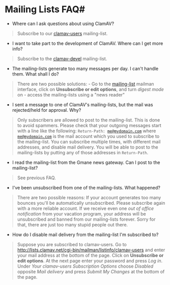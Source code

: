 # Mailing Lists FAQ#


* Where can I ask questions about using ClamAV?

>Subscribe to our [clamav-users](http://lists.clamav.net/cgi-bin/mailman/listinfo/clamav-users) mailing-list.

* I want to take part to the development of ClamAV. Where can I get more info?

>Subscribe to the [clamav-devel](http://lists.clamav.net/cgi-bin/mailman/listinfo/clamav-devel) mailing-list.

* The mailing-lists generate too many messages per day. I can't handle them. What shall I do?

>There are two possible solutions: 	- Go to the [mailing-list](http://lists.clamav.net/cgi-bin/mailman/listinfo) mailman interface, click on __Unsubscribe or edit options__, and turn _digest mode_ on 	- access the mailing-lists using a "news reader"

* I sent a message to one of ClamAV's mailing-lists, but the mail was rejected/held for approval. Why?

>Only subscribers are allowed to post to the mailing-list. This is done to avoid spammers. Please check that your outgoing messages start with a line like the following: <code>Return-Path: me@mydomain.com</code> where <code>me@mydomain.com</code> is the mail account which you used to subscribe to the mailing-list. You can subscribe multiple times, with different mail addresses, and  disable mail delivery. You will be able to post to the mailing-lists by putting any of those addresses in <code>Return-Path</code>.

* I read the mailing-list from the Gmane news gateway. Can I post to the mailing-list?

>See previous FAQ.

* I've been unsubscribed from one of the mailing-lists. What happened?

>There are two possible reasons: If your account generates too many bounces you'll be automatically unsubscribed.  Please subscribe again with a more reliable account. If we receive even one _out of office notification_ from your vacation program,  your address will be unsubscribed and banned from our mailing-lists forever.  Sorry for that, there are just too many stupid people out there.

* How do I disable mail delivery from the mailing-list I'm subscribed to?

>Suppose you are subscribed to clamav-users. Go to http://lists.clamav.net/cgi-bin/mailman/listinfo/clamav-users and enter your mail address at the bottom of the page. Click on __Unsubscribe or edit options__. At the next page enter your password and press _Log in_. Under _Your clamav-users Subscription Options_ choose _Disabled_ opposite _Mail delivery_ and press _Submit My Changes_ at the bottom of the page.

